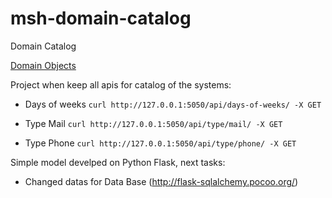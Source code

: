 # msh-domain-catalog

Domain Catalog

[Domain Objects](https://github.com/fbrump/msh/blob/master/README.md#catalog)

Project when keep all apis for catalog of the systems:

* Days of weeks
`curl http://127.0.0.1:5050/api/days-of-weeks/ -X GET`

* Type Mail
`curl http://127.0.0.1:5050/api/type/mail/ -X GET`

* Type Phone
`curl http://127.0.0.1:5050/api/type/phone/ -X GET`

Simple model develped on Python Flask, next tasks:

- Changed datas for Data Base (http://flask-sqlalchemy.pocoo.org/)
